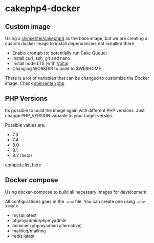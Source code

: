 # cakephp4-docker

## Custom image

Using a [shinsenter/cakephp4](https://hub.docker.com/r/shinsenter/cakephp4) as the base image,
but we are creating a custom docker image to install dependencies not installed there

- Enable crontab (to potentially run Cake Queue)
- Install curl, ssh, git and nano
- Install node LTS (with [Volta](https://volta.sh/))
- Changing WORKDIR to point to $WEBHOME

There is a lot of variables that can be changed to customize the Docker image.
Check [shinsenter/php](https://hub.docker.com/r/shinsenter/php)

## PHP Versions

Its possible to build the image again with different PHP versions.
Just change PHP_VERSION variable to your target version.

Possible values are:

- 7.3
- 7.4
- 8.0
- 8.1
- 8.2 (beta)

[complete list here](https://hub.docker.com/r/shinsenter/php)

## Docker compose

Using docker-compose to build all necessary images for development

All configurations goes in the `.env` file. 
You can create one using `.env-sample`

- mysql:latest
- phpmyadmin/phpmyadmin
- adminer (phpmyadmin alternative)
- mailhog/mailhog
- redis:latest